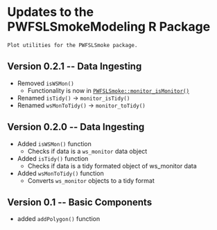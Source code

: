 # Updates to the PWFSLSmokeModeling R Package

```
Plot utilities for the PWFSLSmoke package.
```

## Version 0.2.1 -- Data Ingesting

* Removed `isWSMon()`
    - Functionality is now in [`PWFSLSmoke::monitor_isMonitor()`](https://github.com/MazamaScience/PWFSLSmoke/blob/master/R/monitor_isMonitor.R)
* Renamed `isTidy()` -> `monitor_isTidy()`
* Renamed `wsMonToTidy()` -> `monitor_toTidy()`


## Version 0.2.0 -- Data Ingesting

* Added `isWSMon()` function
    - Checks if data is a `ws_monitor` data object
* Added `isTidy()` function
    - Checks if data is a tidy formated object of ws_monitor data
* Added `wsMonToTidy()` function
    - Converts `ws_monitor` objects to a tidy format

## Version 0.1 -- Basic Components

* added `addPolygon()` function

